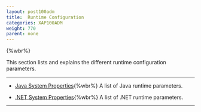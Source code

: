 ```yaml
---
layout: post100adm
title:  Runtime Configuration
categories: XAP100ADM
weight: 770
parent: none
---
```




{%wbr%}

This section lists and explains the different runtime configuration parameters.


<hr/>

- [Java System Properties](./system-properties-java.html){%wbr%}
A list of Java runtime parameters.


- [.NET System Properties](./system-properties-net.html){%wbr%}
A list of .NET runtime parameters.

<hr/>

